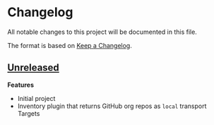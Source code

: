 # Changelog
All notable changes to this project will be documented in this file.

The format is based on [Keep a Changelog](https://keepachangelog.com/en/1.0.0/).

## [Unreleased]

**Features**

* Initial project
* Inventory plugin that returns GitHub org repos as `local` transport Targets

[Unreleased]: https://github.com/op-ct/puppet-github_inventory
